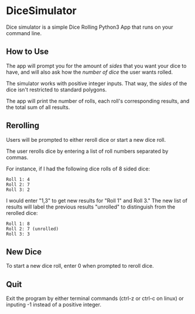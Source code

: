 # DiceSimulator

Dice simulator is a simple Dice Rolling Python3 App that runs on your command line.

## How to Use

The app will prompt you for the amount of *sides* that you want your dice to have, 
and will also ask how the *number of dice* the user wants rolled.

The simulator works with positive integer inputs. That way, the *sides* of the dice isn't restricted to standard polygons.

The app will print the number of rolls, each roll's corresponding results, and the total sum of all results.

## Rerolling
Users will be prompted to either reroll dice or start a new dice roll. 

The user rerolls dice by entering a list of roll numbers separated by commas. 

For instance, if I had the following dice rolls of 8 sided dice:
```
Roll 1: 4
Roll 2: 7
Roll 3: 2
```
I would enter "1,3" to get new results for "Roll 1" and Roll 3."
The new list of results will label the previous results "unrolled" to distinguish from the rerolled dice:
```
Roll 1: 8
Roll 2: 7 (unrolled)
Roll 3: 3
```

## New Dice

To start a new dice roll, enter 0 when prompted to reroll dice.

## Quit

Exit the program by either terminal commands (ctrl-z or ctrl-c on linux) or inputing -1 instead of a positive integer.
